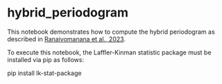# hybrid_periodogram

This notebook demonstrates how to compute the hybrid periodogram as described in [Ranaivomanana et al., 2023](https://doi.org/10.1051/0004-6361/202245560).

To execute this notebook, the Laffler-Kinman statistic package must be installed via pip as follows:

pip install lk-stat-package
